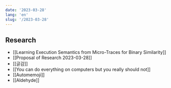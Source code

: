 ```yaml
---
date: '2023-03-28'
lang: 'en'
slug: '/2023-03-28'
---
```


## Research

- [[Learning Execution Semantics from Micro-Traces for Binary Similarity]]
- [[Proposal of Research 2023-03-28]]
- [[글감]]
- [[You can do everything on computers but you really should not]]
- [[Automemoji]]
- [[Aldehyde]]
